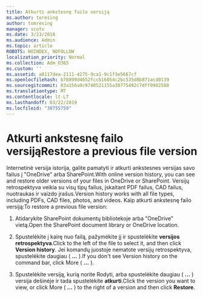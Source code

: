 ```yaml
---
title: Atkurti ankstesnę failo versiją
ms.author: toresing
author: tomresing
manager: scotv
ms.date: 3/23/2018
ms.audience: Admin
ms.topic: article
ROBOTS: NOINDEX, NOFOLLOW
localization_priority: Normal
ms.collection: Adm_O365
ms.custom: ''
ms.assetid: a8117dea-2111-4275-9ca1-9c1f3e5667cf
ms.openlocfilehash: b78899d4652fccb16054c2bc535d8b871acd0139
ms.sourcegitcommit: 03a156a9c9740521155a30775492c7dff0982588
ms.translationtype: MT
ms.contentlocale: lt-LT
ms.lasthandoff: 03/22/2019
ms.locfileid: "30755759"
---
```

# <a name="restore-a-previous-file-version"></a><span data-ttu-id="2eae4-102">Atkurti ankstesnę failo versiją</span><span class="sxs-lookup"><span data-stu-id="2eae4-102">Restore a previous file version</span></span>

<span data-ttu-id="2eae4-103">Internetinė versija istorija, galite pamatyti ir atkurti ankstesnes versijas savo failus į "OneDrive" arba SharePoint.</span><span class="sxs-lookup"><span data-stu-id="2eae4-103">With online version history, you can see and restore older versions of your files in OneDrive or SharePoint.</span></span> <span data-ttu-id="2eae4-104">Versijų retrospektyva veikia su visų tipų failus, įskaitant PDF failus, CAD failus, nuotraukas ir vaizdo įrašus.</span><span class="sxs-lookup"><span data-stu-id="2eae4-104">Version history works with all file types, including PDFs, CAD files, photos, and videos.</span></span> <span data-ttu-id="2eae4-105">Kaip atkurti ankstesnę failo versiją:</span><span class="sxs-lookup"><span data-stu-id="2eae4-105">To restore a previous file version:</span></span>
  
1. <span data-ttu-id="2eae4-106">Atidarykite SharePoint dokumentų bibliotekoje arba "OneDrive" vietą.</span><span class="sxs-lookup"><span data-stu-id="2eae4-106">Open the SharePoint document library or OneDrive location.</span></span>
    
2. <span data-ttu-id="2eae4-107">Spustelėkite į kairę nuo failą, pažymėkite jį ir spustelėkite **versijos retrospektyva**.</span><span class="sxs-lookup"><span data-stu-id="2eae4-107">Click to the left of the file to select it, and then click **Version history**.</span></span> <span data-ttu-id="2eae4-108">Jei komandų juostoje nematote versijų retrospektyva, spustelėkite daugiau ( **...** ).</span><span class="sxs-lookup"><span data-stu-id="2eae4-108">If you don't see Version history on the command bar, click More ( **...** ).</span></span> 
    
3. <span data-ttu-id="2eae4-109">Spustelėkite versiją, kurią norite Rodyti, arba spustelėkite daugiau ( **...** ) versija dešinėje ir tada spustelėkite **atkurti**.</span><span class="sxs-lookup"><span data-stu-id="2eae4-109">Click the version you want to view, or click More ( **...** ) to the right of a version and then click **Restore**.</span></span>
    

